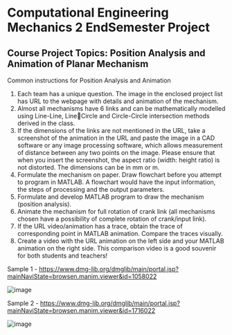 # Computational Engineering Mechanics 2 EndSemester Project

## Course Project Topics: Position Analysis and Animation of Planar Mechanism

Common instructions for Position Analysis and Animation
1. Each team has a unique question. The image in the enclosed project list has URL to the webpage 
with details and animation of the mechanism. 
2. Almost all mechanisms have 6 links and can be mathematically modelled using Line-Line, LineCircle and Circle-Circle intersection methods derived in the class.
3. If the dimensions of the links are not mentioned in the URL, take a screenshot of the animation 
in the URL and paste the image in a CAD software or any image processing software, which 
allows measurement of distance between any two points on the image. Please ensure that when 
you insert the screenshot, the aspect ratio (width: height ratio) is not distorted. The dimensions 
can be in mm or m.
4. Formulate the mechanism on paper. Draw flowchart before you attempt to program in 
MATLAB. A flowchart would have the input information, the steps of processing and the output 
parameters.
5. Formulate and develop MATLAB program to draw the mechanism (position analysis).
6. Animate the mechanism for full rotation of crank link (all mechanisms chosen have a possibility 
of complete rotation of crank/input link).
7. If the URL video/animation has a trace, obtain the trace of corresponding point in MATLAB 
animation. Compare the traces visually.
8. Create a video with the URL animation on the left side and your MATLAB animation on the 
right side. This comparison video is a good souvenir for both students and teachers!

Sample 1 - https://www.dmg-lib.org/dmglib/main/portal.jsp?mainNaviState=browsen.manim.viewer&id=1058022

![image](https://user-images.githubusercontent.com/73754194/153841997-81581cae-85b6-49bb-acb2-90330bc90c42.png)

Sample 2 - https://www.dmg-lib.org/dmglib/main/portal.jsp?mainNaviState=browsen.manim.viewer&id=1716022

![image](https://user-images.githubusercontent.com/73754194/153842121-223d7d9c-a737-4be1-ac40-2aa742e43039.png)
